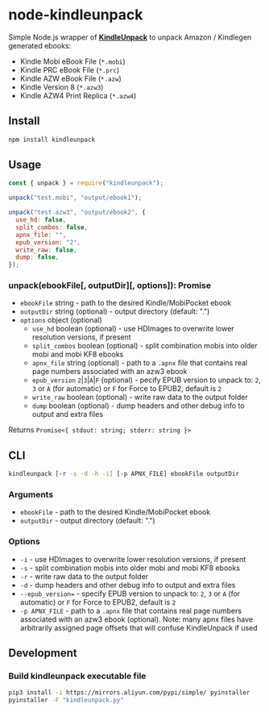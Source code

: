 # node-kindleunpack

Simple Node.js wrapper of **[KindleUnpack](https://github.com/kevinhendricks/KindleUnpack)** to unpack Amazon / Kindlegen generated ebooks:

- Kindle Mobi eBook File (`*.mobi`)
- Kindle PRC eBook File (`*.prc`)
- Kindle AZW eBook File (`*.azw`)
- Kindle Version 8 (`*.azw3`)
- Kindle AZW4 Print Replica (`*.azw4`)

## Install

```bash
npm install kindleunpack
```

## Usage

```javascript
const { unpack } = require("kindleunpack");

unpack("test.mobi", "output/ebook1");

unpack("test.azw3", "output/ebook2", {
  use_hd: false,
  split_combos: false,
  apnx_file: "",
  epub_version: "2",
  write_raw: false,
  dump: false,
});
```

### unpack(ebookFile[, outputDir][, options]): Promise

- `ebookFile` string - path to the desired Kindle/MobiPocket ebook
- `outputDir` string (optional) - output directory (default: ".")
- `options` object (optional)
  - `use_hd` boolean (optional) - use HDImages to overwrite lower resolution versions, if present
  - `split_combos` boolean (optional) - split combination mobis into older mobi and mobi KF8 ebooks
  - `apnx_file` string (optional) - path to a `.apnx` file that contains real page numbers associated with an azw3 ebook
  - `epub_version` `2`|`3`|`A`|`F` (optional) - pecify EPUB version to unpack to: `2`, `3` or `A` (for automatic) or `F` for Force to EPUB2, default is `2`
  - `write_raw` boolean (optional) - write raw data to the output folder
  - `dump` boolean (optional) - dump headers and other debug info to output and extra files

Returns `Promise<{ stdout: string; stderr: string }>`

## CLI

```bash
kindleunpack [-r -s -d -h -i] [-p APNX_FILE] ebookFile outputDir
```

### Arguments

- `ebookFile` - path to the desired Kindle/MobiPocket ebook
- `outputDir` - output directory (default: ".")

### Options

- `-i` - use HDImages to overwrite lower resolution versions, if present
- `-s` - split combination mobis into older mobi and mobi KF8 ebooks
- `-r` - write raw data to the output folder
- `-d` - dump headers and other debug info to output and extra files
- `--epub_version=` - specify EPUB version to unpack to: `2`, `3` or `A` (for automatic) or `F` for Force to EPUB2, default is `2`
- `-p APNX_FILE` - path to a `.apnx` file that contains real page numbers associated with an azw3 ebook (optional). Note: many apnx files have arbitrarily assigned page offsets that will confuse KindleUnpack if used

## Development

### Build kindleunpack executable file

```bash
pip3 install -i https://mirrors.aliyun.com/pypi/simple/ pyinstaller
pyinstaller -F "kindleunpack.py"
```
